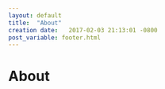 ```yaml
---
layout: default
title:  "About"
creation date:   2017-02-03 21:13:01 -0800
post_variable: footer.html
---
```


# About

